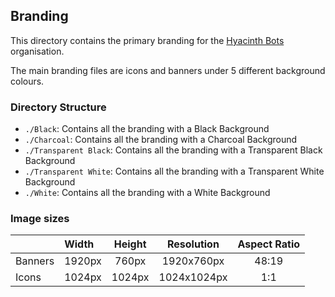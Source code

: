 ## Branding

This directory contains the primary branding for the [Hyacinth Bots](https://github.com/HyacinthBots) organisation.

The main branding files are icons and banners under 5 different background colours.

### Directory Structure

* `./Black`: Contains all the branding with a Black Background
* `./Charcoal`: Contains all the branding with a Charcoal Background
* `./Transparent Black`: Contains all the branding with a Transparent Black Background
* `./Transparent White`: Contains all the branding with a Transparent White Background
* `./White`: Contains all the branding with a White Background

### Image sizes

|         | Width  | Height | Resolution  | Aspect Ratio |
|:--------|:-------|:------:|:-----------:|:------------:|
| Banners | 1920px | 760px  | 1920x760px  |    48:19     |
| Icons   | 1024px | 1024px | 1024x1024px |     1:1      |